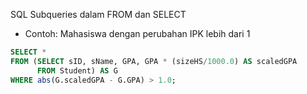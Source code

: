 SQL Subqueries dalam FROM dan SELECT
  - Contoh: Mahasiswa dengan perubahan IPK lebih dari 1
  ```SQL
  SELECT *
  FROM (SELECT sID, sName, GPA, GPA * (sizeHS/1000.0) AS scaledGPA
        FROM Student) AS G
  WHERE abs(G.scaledGPA - G.GPA) > 1.0;
  ```
